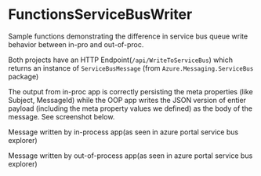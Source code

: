 # FunctionsServiceBusWriter
Sample functions demonstrating the difference in service bus queue write behavior between in-pro and out-of-proc.

Both projects have an HTTP Endpoint(`/api/WriteToServiceBus`) which returns an instance of `ServiceBusMessage` (from `Azure.Messaging.ServiceBus` package)

The output from in-proc app is correctly persisting the meta properties (like Subject, MessageId) while the OOP app writes the JSON version of entier payload (including the meta property values we defined) as the body of the message.
See screenshot below.

Message written by in-process app(as seen in azure portal service bus explorer)


Message written by out-of-process app(as seen in azure portal service bus explorer)


